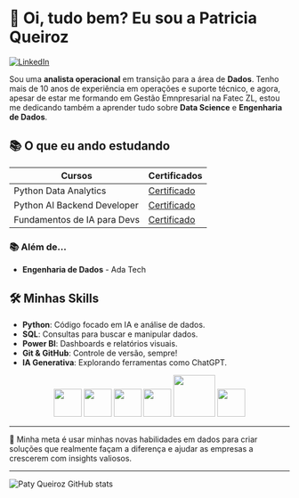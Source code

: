 # 👋 Oi, tudo bem? Eu sou a Patricia Queiroz

[![LinkedIn](https://img.shields.io/badge/LinkedIn-0077B5?style=flat-square&logo=linkedin&logoColor=white)](https://www.linkedin.com/in/patyqueiroz)



Sou uma **analista operacional** em transição para a área de **Dados**. Tenho mais de 10 anos de experiência em operações e suporte técnico, e agora, apesar de estar me formando em Gestão Emnpresarial na Fatec ZL, estou me dedicando também a aprender tudo sobre **Data Science** e **Engenharia de Dados**.

## 📚 O que eu ando estudando

| Cursos | Certificados |
|--------|--------------|
| Python Data Analytics | [Certificado](https://hermes.dio.me/certificates/J7E6IYMY.pdf](https://hermes.dio.me/certificates/OG8TRMKH.pdf)) |
| Python AI Backend Developer | [Certificado](https://hermes.dio.me/certificates/UONUQQPW.pdf) |
| Fundamentos de IA para Devs | [Certificado](https://hermes.dio.me/certificates/ZZJNFESE.pdf) |

### 📚 Além de...

- **Engenharia de Dados** - Ada Tech


## 🛠️ Minhas Skills

- **Python**: Código focado em IA e análise de dados.
- **SQL**: Consultas para buscar e manipular dados.
- **Power BI**: Dashboards e relatórios visuais.
- **Git & GitHub**: Controle de versão, sempre!
- **IA Generativa**: Explorando ferramentas como ChatGPT.

  

<p align="center">
<img src="https://cdn.jsdelivr.net/gh/devicons/devicon@latest/icons/python/python-original-wordmark.svg" width = "50px">
<img src="https://cdn.jsdelivr.net/gh/devicons/devicon@latest/icons/amazonwebservices/amazonwebservices-original-wordmark.svg" width = "50px">
<img src="https://cdn.jsdelivr.net/gh/devicons/devicon@latest/icons/postgresql/postgresql-original-wordmark.svg" width = "50px">
<img src="https://cdn.jsdelivr.net/gh/devicons/devicon@latest/icons/azuresqldatabase/azuresqldatabase-original.svg" width = "50px">
<img src="https://img.shields.io/badge/PowerBI-F2C811?style=flat-square&logo=power-bi&logoColor=black" width = "75px">
<img src="https://cdn.jsdelivr.net/gh/devicons/devicon@latest/icons/github/github-original-wordmark.svg" width = "50px">
</p>

---------

🎯 Minha meta é usar minhas novas habilidades em dados para criar soluções que realmente façam a diferença e ajudar as empresas a crescerem com insights valiosos.


------------
<p align="center">

![Paty Queiroz GitHub stats](https://github-readme-stats.vercel.app/api?username=PatQuei&show_icons=true&theme=tokyonight)

 </p>
